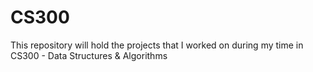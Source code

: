 # CS300

This repository will hold the projects that I worked on during my time in CS300 - Data Structures & Algorithms
